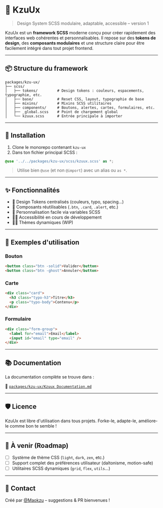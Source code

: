 # 🎨 KzuUx

> Design System SCSS modulaire, adaptable, accessible – version 1

KzuUx est un **framework SCSS** moderne conçu pour créer rapidement des interfaces web cohérentes et personnalisables. Il repose sur des **tokens de design**, des **composants modulaires** et une structure claire pour être facilement intégré dans tout projet frontend.

---

## 📦 Structure du framework

```
packages/kzu-ux/
├── scss/
│   ├── tokens/         # Design tokens : couleurs, espacements, typographie, etc.
│   ├── base/           # Reset CSS, layout, typographie de base
│   ├── mixins/         # Mixins SCSS utilitaires
│   ├── components/     # Boutons, alertes, cartes, formulaires, etc.
│   ├── _global.scss    # Point de chargement global
│   └── kzuux.scss      # Entrée principale à importer
```

---

## 🚀 Installation

1. Clone le monorepo contenant `kzu-ux`
2. Dans ton fichier principal SCSS :

```scss
@use '../../packages/kzu-ux/scss/kzuux.scss' as *;
```

> Utilise bien `@use` (et non `@import`) avec un alias ou `as *`.

---

## ✨ Fonctionnalités

- 🎯 Design Tokens centralisés (couleurs, typo, spacing…)
- 🧱 Composants réutilisables (`.btn`, `.card`, `.alert`, etc.)
- 🎨 Personnalisation facile via variables SCSS
- 🧑‍🦯 Accessibilité en cours de développement
- 🧑‍🎨 Thèmes dynamiques (WIP)

---

## 🧩 Exemples d'utilisation

### Bouton

```html
<button class="btn -solid">Valider</button>
<button class="btn -ghost">Annuler</button>
```

### Carte

```html
<div class="card">
  <h3 class="typo-h3">Titre</h3>
  <p class="typo-body">Contenu</p>
</div>
```

### Formulaire

```html
<div class="form-group">
  <label for="email">Email</label>
  <input id="email" type="email" />
</div>
```

---

## 📚 Documentation

La documentation complète se trouve dans :

📄 [`packages/kzu-ux/Kzuux Documentation.md`](./packages/kzu-ux/Kzuux%20Documentation.md)

---

## 🛡️ Licence

KzuUx est libre d'utilisation dans tous projets. Forke-le, adapte-le, améliore-le comme bon te semble !

---

## 🔧 À venir (Roadmap)

- [ ] Système de thème CSS (`light`, `dark`, `zen`, etc.)
- [ ] Support complet des préférences utilisateur (daltonisme, motion-safe)
- [ ] Utilitaires SCSS dynamiques (`grid`, `flex`, `utils`…)

---

## 💬 Contact

Créé par [@Maokzu](https://github.com/maokzu) – suggestions & PR bienvenues !
